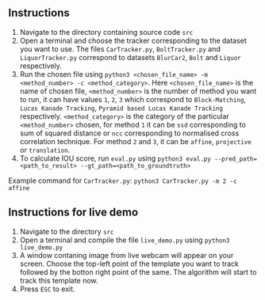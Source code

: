## Instructions

1. Navigate to the directory containing source code `src`
2. Open a terminal and choose the tracker corresponding to the dataset you want to use. The files `CarTracker.py`, `BoltTracker.py` and `LiquorTracker.py` correspond to datasets `BlurCar2`, `Bolt` and `Liquor` respectively. 
3. Run the chosen file using `python3 <chosen_file_name> -m <method_number> -c <method_category>`. Here `<chosen_file_name>` is the name of chosen file, `<method_number>` is the number of method you want to run, it can have values `1`, `2`, `3` which correspond to `Block-Matching`, `Lucas Kanade Tracking`, `Pyramid based Lucas Kanade Tracking` respectively. `<method_category>` is the category of the particular `<method_number>` chosen, for method `1` it can be `ssd` corresponding to sum of squared distance or `ncc` corresponding to normalised cross correlation technique. For method `2` and `3`, it can be `affine`, `projective` or `translation`.
3. To calculate IOU score, run `eval.py` using `python3 eval.py --pred_path=<path_to_result> --gt_path=<path_to_groundtruth>`

Example command for `CarTracker.py`: `python3 CarTracker.py -m 2 -c affine`

## Instructions for live demo

1. Navigate to the directory `src`
2. Open a terminal and compile the file `live_demo.py` using `python3 live_demo.py`
3. A window contaning image from live webcam will appear on your screen. Choose the top-left point of the template you want to track followed by the botton right point of the same. The algorithm will start to track this template now.
4. Press `ESC` to exit.
